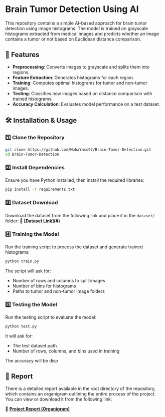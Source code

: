 # Brain Tumor Detection Using AI

This repository contains a simple AI-based approach for brain tumor detection using image histograms. The model is trained on grayscale histograms extracted from medical images and predicts whether an image contains a tumor or not based on Euclidean distance comparison.

## 📌 Features
- **Preprocessing**: Converts images to grayscale and splits them into regions.
- **Feature Extraction**: Generates histograms for each region.
- **Training**: Computes optimal histograms for tumor and non-tumor images.
- **Testing**: Classifies new images based on distance comparison with trained histograms.
- **Accuracy Calculation**: Evaluates model performance on a test dataset.

## 🛠️ Installation & Usage

### 1️⃣ Clone the Repository
```bash
git clone https://github.com/MohaYass92/Brain-Tumor-Detection.git
cd Brain-Tumor-Detection
```

### 2️⃣ Install Dependencies
Ensure you have Python installed, then install the required libraries:
```bash
pip install -r requirements.txt
```

### 3️⃣ Dataset Download
Download the dataset from the following link and place it in the `dataset/` folder:
📂 **[[Dataset Link](https://drive.google.com/file/d/18kPRNhMXLVhGVWocH33hzHQH9kGzaDYt/view?usp=sharing)](#)** 

### 4️⃣ Training the Model
Run the training script to process the dataset and generate trained histograms:
```bash
python train.py
```
The script will ask for:
- Number of rows and columns to split images
- Number of bins for histograms
- Paths to tumor and non-tumor image folders

### 5️⃣ Testing the Model
Run the testing script to evaluate the model:
```bash
python test.py
```
It will ask for:
- The test dataset path
- Number of rows, columns, and bins used in training

The accuracy will be disp

## 📄 Report

There is a detailed report available in the root directory of the repository, which contains an organigram outlining the entire process of the project. You can view or download it from the following link:

📂 **[Project Report (Organigram)](./report.pdf)**
